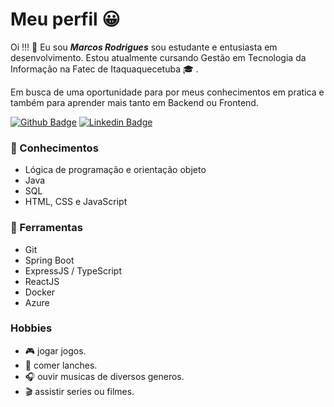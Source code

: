 # Meu perfil :grinning:

Oi !!! :wave: Eu sou ***Marcos Rodrigues*** sou estudante e entusiasta em desenvolvimento. Estou atualmente cursando Gestão em Tecnologia da Informação na Fatec de Itaquaquecetuba :mortar_board: .

Em busca de uma oportunidade para por meus conhecimentos em pratica e também para aprender mais tanto em Backend ou Frontend.

[![Github Badge](https://img.shields.io/badge/-Github-000?style=flat-square&logo=Github&logoColor=white&link=https://github.com/MarKus-del)](https://github.com/MarKus-del)
[![Linkedin Badge](https://img.shields.io/badge/-LinkedIn-blue?style=flat-square&logo=Linkedin&logoColor=white&link=https://www.linkedin.com/in/marcos-rodrigues-199b84201/)](https://www.linkedin.com/in/marcos-rodrigues-199b84201/)

### :notebook: Conhecimentos

- Lógica de programação e orientação objeto
- Java
- SQL
- HTML, CSS e JavaScript

### :hammer: Ferramentas

- Git
- Spring Boot
- ExpressJS / TypeScript
- ReactJS
- Docker
- Azure

### Hobbies

+ :video_game: jogar jogos.
+ :pizza: comer lanches.
+ :headphones: ouvir musicas de diversos generos. 
+ :clapper: assistir series ou filmes.
